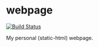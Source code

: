 # webpage

[![Build Status](https://travis-ci.org/lucabaldini/webpage.svg?branch=master)](https://travis-ci.org/lucabaldini/webpage)

My personal (static-html) webpage.


